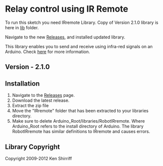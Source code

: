 # Relay control using IR Remote


To run this sketch you need IRremote Library. 
Copy of Version 2.1.0 library is here in [lib](https://github.com/mihir8181/Arduino_geek_projects/tree/master/12ch%20Relay%20control%20Using%20IR%20Remote/Lib) folder.

Navigate to the new [Releases](https://github.com/z3t0/Arduino-IRremote/releases), and installed updated library.

This library enables you to send and receive using infra-red signals on an Arduino.
Check [here](http://z3t0.github.io/Arduino-IRremote/) for more information.

## Version - 2.1.0

## Installation
1. Navigate to the [Releases](https://github.com/z3t0/Arduino-IRremote/releases) page.
2. Download the latest release.
3. Extract the zip file
4. Move the "IRremote" folder that has been extracted to your libraries directory.
5. Make sure to delete Arduino_Root/libraries/RobotIRremote. Where Arduino_Root refers to the install directory of Arduino. The library RobotIRremote has similar definitions to IRremote and causes errors.



## Library Copyright
Copyright 2009-2012 Ken Shirriff
